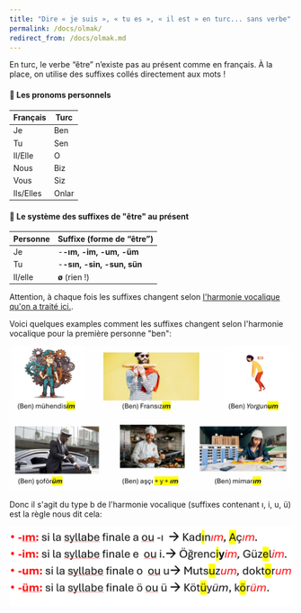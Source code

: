 ```yaml
---
title: "Dire « je suis », « tu es », « il est » en turc... sans verbe"
permalink: /docs/olmak/
redirect_from: /docs/olmak.md
---
```


En turc, le verbe “être” n’existe pas au présent comme en français. À la place, on utilise des suffixes collés directement aux mots !

#### 👑 Les pronoms personnels

| **Français**  | **Turc**  |
| --------- | ----- |
| Je        | Ben   |
| Tu        | Sen   |
| Il/Elle   | O     |
| Nous      | Biz   |
| Vous      | Siz   |
| Ils/Elles | Onlar |

#### 🧩 Le système des suffixes de "être" au présent

| **Personne**  | **Suffixe (forme de “être”)**|
| --------- | ----------------------------- |
| Je        | -**-ım, -im, -um, -üm**       |
| Tu        | -**-sın, -sin, -sun, sün**    |
| Il/elle   | **ø** (rien !)                |

Attention, à chaque fois les suffixes changent selon [l'harmonie vocalique qu'on a traité ici.](https://www.apprendreturc.com/apprendreturc/docs/uyum/).

Voici quelques examples comment les suffixes changent selon l'harmonie vocalique pour la première personne "ben":

![je suis](/assets/img/pageimages/olmak.jpeg)

Donc il s'agit du type b de l'harmonie vocalique (suffixes contenant ı, i, u, ü) est la règle nous dit cela:

![ımimumüm](/assets/img/pageimages/jesuis.png)


